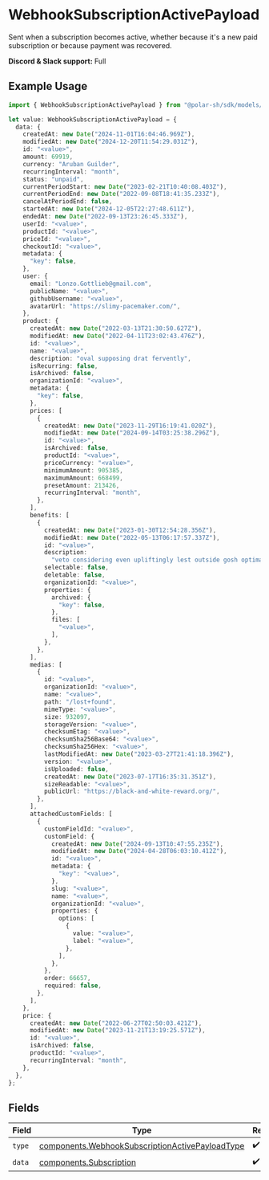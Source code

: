 # WebhookSubscriptionActivePayload

Sent when a subscription becomes active,
whether because it's a new paid subscription or because payment was recovered.

**Discord & Slack support:** Full

## Example Usage

```typescript
import { WebhookSubscriptionActivePayload } from "@polar-sh/sdk/models/components";

let value: WebhookSubscriptionActivePayload = {
  data: {
    createdAt: new Date("2024-11-01T16:04:46.969Z"),
    modifiedAt: new Date("2024-12-20T11:54:29.031Z"),
    id: "<value>",
    amount: 69919,
    currency: "Aruban Guilder",
    recurringInterval: "month",
    status: "unpaid",
    currentPeriodStart: new Date("2023-02-21T10:40:08.403Z"),
    currentPeriodEnd: new Date("2022-09-08T18:41:35.233Z"),
    cancelAtPeriodEnd: false,
    startedAt: new Date("2024-12-05T22:27:48.611Z"),
    endedAt: new Date("2022-09-13T23:26:45.333Z"),
    userId: "<value>",
    productId: "<value>",
    priceId: "<value>",
    checkoutId: "<value>",
    metadata: {
      "key": false,
    },
    user: {
      email: "Lonzo.Gottlieb@gmail.com",
      publicName: "<value>",
      githubUsername: "<value>",
      avatarUrl: "https://slimy-pacemaker.com/",
    },
    product: {
      createdAt: new Date("2022-03-13T21:30:50.627Z"),
      modifiedAt: new Date("2022-04-11T23:02:43.476Z"),
      id: "<value>",
      name: "<value>",
      description: "oval supposing drat fervently",
      isRecurring: false,
      isArchived: false,
      organizationId: "<value>",
      metadata: {
        "key": false,
      },
      prices: [
        {
          createdAt: new Date("2023-11-29T16:19:41.020Z"),
          modifiedAt: new Date("2024-09-14T03:25:38.296Z"),
          id: "<value>",
          isArchived: false,
          productId: "<value>",
          priceCurrency: "<value>",
          minimumAmount: 905385,
          maximumAmount: 668499,
          presetAmount: 213426,
          recurringInterval: "month",
        },
      ],
      benefits: [
        {
          createdAt: new Date("2023-01-30T12:54:28.356Z"),
          modifiedAt: new Date("2022-05-13T06:17:57.337Z"),
          id: "<value>",
          description:
            "veto considering even upliftingly lest outside gosh optimal despite",
          selectable: false,
          deletable: false,
          organizationId: "<value>",
          properties: {
            archived: {
              "key": false,
            },
            files: [
              "<value>",
            ],
          },
        },
      ],
      medias: [
        {
          id: "<value>",
          organizationId: "<value>",
          name: "<value>",
          path: "/lost+found",
          mimeType: "<value>",
          size: 932097,
          storageVersion: "<value>",
          checksumEtag: "<value>",
          checksumSha256Base64: "<value>",
          checksumSha256Hex: "<value>",
          lastModifiedAt: new Date("2023-03-27T21:41:18.396Z"),
          version: "<value>",
          isUploaded: false,
          createdAt: new Date("2023-07-17T16:35:31.351Z"),
          sizeReadable: "<value>",
          publicUrl: "https://black-and-white-reward.org/",
        },
      ],
      attachedCustomFields: [
        {
          customFieldId: "<value>",
          customField: {
            createdAt: new Date("2024-09-13T10:47:55.235Z"),
            modifiedAt: new Date("2024-04-28T06:03:10.412Z"),
            id: "<value>",
            metadata: {
              "key": "<value>",
            },
            slug: "<value>",
            name: "<value>",
            organizationId: "<value>",
            properties: {
              options: [
                {
                  value: "<value>",
                  label: "<value>",
                },
              ],
            },
          },
          order: 66657,
          required: false,
        },
      ],
    },
    price: {
      createdAt: new Date("2022-06-27T02:50:03.421Z"),
      modifiedAt: new Date("2023-11-21T13:19:25.571Z"),
      id: "<value>",
      isArchived: false,
      productId: "<value>",
      recurringInterval: "month",
    },
  },
};
```

## Fields

| Field                                                                                                              | Type                                                                                                               | Required                                                                                                           | Description                                                                                                        |
| ------------------------------------------------------------------------------------------------------------------ | ------------------------------------------------------------------------------------------------------------------ | ------------------------------------------------------------------------------------------------------------------ | ------------------------------------------------------------------------------------------------------------------ |
| `type`                                                                                                             | [components.WebhookSubscriptionActivePayloadType](../../models/components/webhooksubscriptionactivepayloadtype.md) | :heavy_check_mark:                                                                                                 | N/A                                                                                                                |
| `data`                                                                                                             | [components.Subscription](../../models/components/subscription.md)                                                 | :heavy_check_mark:                                                                                                 | N/A                                                                                                                |